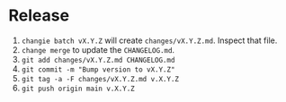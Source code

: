 # Release

1.  `changie batch vX.Y.Z` will create `changes/vX.Y.Z.md`.  Inspect that file.
2.  `change merge` to update the `CHANGELOG.md`.
3.  `git add changes/vX.Y.Z.md CHANGELOG.md`
4.  `git commit -m "Bump version to vX.Y.Z"`
5.  `git tag -a -F changes/vX.Y.Z.md v.X.Y.Z`
6.  `git push origin main v.X.Y.Z`
